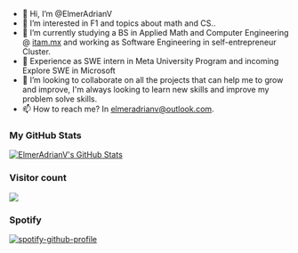 - 👋 Hi, I’m @ElmerAdrianV
- 👀 I’m interested in F1 and topics about math and CS..
- 🌱 I’m currently studying a BS in Applied Math and Computer Engineering @ [itam.mx](https://www.itam.mx) and working as Software Engineering in  self-entrepreneur Cluster.
- 💼 Experience as SWE intern in Meta University Program and incoming Explore SWE in Microsoft
- 💞️ I’m looking to collaborate on all the projects that can help me to grow and improve, I'm always looking to learn new skills and improve my problem solve skills.
- 📫 How to reach me? In elmeradrianv@outlook.com.
### My GitHub Stats
[![ElmerAdrianV's GitHub Stats](https://github-readme-stats.vercel.app/api?username=ElmerAdrianV&theme=dark&show_icons=true&count_private=true)](https://github.com/anuraghazra/github-readme-stats)


### Visitor count
<img src="https://profile-counter.glitch.me/elmeradrianv/count.svg" />

### Spotify
[![spotify-github-profile](https://spotify-github-profile.vercel.app/api/view?uid=12147114816&cover_image=true&theme=default&show_offline=false&background_color=121212&interchange=false)](https://github.com/kittinan/spotify-github-profile)
